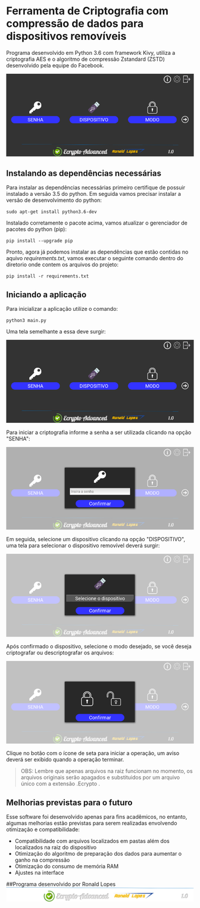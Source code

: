 # Ferramenta de Criptografia com compressão de dados para dispositivos removíveis
Programa desenvolvido em Python 3.6 com framework Kivy, utiliza a criptografia AES e o algoritmo de compressão Zstandard (ZSTD) desenvolvido pela equipe do Facebook.

![](img/screens/principal.png)

## Instalando as dependências necessárias 
Para instalar as dependências necessárias primeiro certifique de possuir instalado a versão 3.5 do python. Em seguida vamos precisar instalar a versão de desenvolvimento do python:
```
sudo apt-get install python3.6-dev
```
Instalado corretamente o pacote acima, vamos atualizar o gerenciador de pacotes do python (pip):
```
pip install --upgrade pip
```
Pronto, agora já podemos instalar as dependências que estão contidas no aquivo *requirements.txt*, vamos executar o seguinte comando dentro do diretorio onde contem os arquivos do projeto:
```
pip install -r requirements.txt
```
## Iniciando a aplicação
Para inicializar a aplicação utilize o comando:
```
python3 main.py
```
Uma tela semelhante a essa deve surgir:

![](img/screens/principal.png)

Para iniciar a criptografia informe a senha a ser utilizada clicando na opção "SENHA":

![](img/screens/senha.png)

Em seguida, selecione um dispositivo clicando na opção "DISPOSITIVO", uma tela para selecionar o dispositivo removível deverá surgir:

![](img/screens/usb.png)

Após confirmado o dispositivo, selecione o modo desejado, se você deseja criptografar ou descriptografar os arquivos:

![](img/screens/modo.png)

Clique no botão com o ícone de seta para iniciar a operação, um aviso deverá ser exibido quando a operação terminar. 

> OBS: Lembre que apenas arquivos na raiz funcionam no momento, os arquivos originais serão apagados e substituidos por um arquivo único com a extensão .Ecrypto .

## Melhorias previstas para o futuro
Esse software foi desenvolvido apenas para fins acadêmicos, no entanto, algumas melhorias estão previstas para serem realizadas envolvendo otimização e compatibilidade:

* Compatibilidade com arquivos localizados em pastas além dos localizados na raiz do dispositivo
* Otimização do algoritmo de preparação dos dados para aumentar o ganho na compressão
* Otimização do consumo de memória RAM
* Ajustes na interface


##Programa desenvolvido por Ronald Lopes
![](img/programLogo.png)